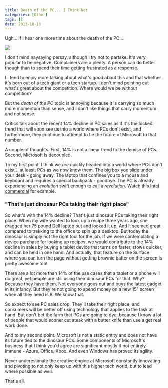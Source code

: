 ```yaml
---
title: Death of the PC... I Think Not
categories: [Other]
tags: []
date: 2013-10-18
---
```


Ugh... if I hear one more time about the death of the PC...

![](/files/pcdeath_01.png)

I don't mind naysaying persay, although I try not to partake. It's very popular to be negative. Complainers are a plenty. A person can do better though than to spend their time getting frustrated as a response.

I I tend to enjoy more talking about what's _good_ about this and that whether it's born out of a tech giant or a tech startup. I don't mind pointing out what's great about the competition. Where would we be without competition?

But the _death of the PC_ topic is annoying because it is carrying so much more momentum than sense, and I don't like things that carry momentum and not sense.

Critics talk about the recent 14% decline in PC sales as if it's the locked trend that will soon see us into a world where PCs don't exist, and furthermore, they continue to attempt to tie the future of Microsoft to that number.

A couple of thoughts. First, 14% is not a linear trend to the demise of PCs. Second, Microsoft is decoupled.

To my first point, I think we _are_ quickly headed into a world where PCs don't exist... at least, PCs as we now know them. The big box you slide under your desk - going away. The laptop that confines you to a mouse and keyboard and requires a special backpack - goodbye. The PC is already experiencing an _evolution_ swift enough to call a _revolution_. Watch [this Intel commercial](http://www.youtube.com/watch?feature=trueview-instream&amp;v=qEryiyvYMgg) for example.

### "That's just dinosaur PCs taking their right place"

So what's with the 14% decline? That's just dinosaur PCs taking their right place. When my wife wanted to look up a recipe three years ago, she dragged her 75 pound Dell laptop out and looked it up. And it seemed great compared to trekking to the office to spin up a desktop. But today the dinosaur is simply not the right tool for the job. If we were contemplating a device purchase for looking up recipes, we would contribute to the 14% decline in sales by buying a tablet device that turns on faster, stows quicker, and can be held in one hand. And actually, that feature on the Surface where you can turn the page without getting brownie batter on the screen is pretty awesome too!

There are a lot more than 14% of the use cases that a tablet or a phone will do great, yet people are still using their dinosaur PCs for that. Why? Because they have them. Not everyone goes out and buys the latest gadget in its infancy. But they're not going to spend money on a new 15" screen when all they need is 8\. We know that.

So expect to see PC sales drop. They'll take their right place, and consumers will be better off using technology that applies to the task at hand. But don't bet the farm that PCs are going to dye, because I know a lot of people that would sooner cut steak with a butter knife than use a get real work done.

And to my second point. Microsoft is not a static entity and does not have its future tied to the dinosaur PCs. Some components of Microsoft's business that I think you'd agree are significant mostly if not entirely immune - Azure, Office, Xbox. And even Windows has proved its agility.

Never underestimate the creative engine at Microsoft constantly innovating and pivoting to not only keep up with this higher tech world, but to lead where possible as well.

That's all.